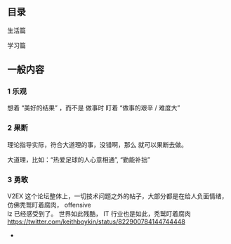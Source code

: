 #

## 目录

生活篇

学习篇

## 一般内容

### 1 乐观

想着 “美好的结果” ，而不是 做事时 盯着 “做事的艰辛 / 难度大”

### 2 果断

理论指导实际，符合大道理的事，没错啊，那么 就可以果断去做。

大道理，比如：“热爱足球的人心意相通”, “勤能补拙”

### 3 勇敢

V2EX 这个论坛整体上，一切技术问题之外的帖子，大部分都是在给人负面情绪，仿佛秃鹫盯着腐肉， offensive <br>
lz 已经感受到了。 世界如此残酷， IT 行业也是如此，秃鹫盯着腐肉 <br>
https://twitter.com/keithboykin/status/822900784144744448 <br>


-

